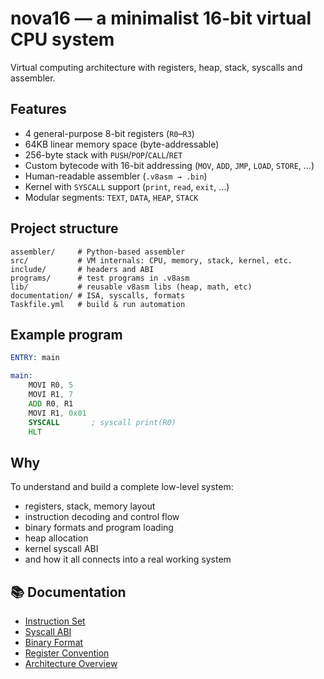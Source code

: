 # nova16 — a minimalist 16-bit virtual CPU system

Virtual computing architecture with registers, heap, stack, syscalls and assembler.

## Features

- 4 general-purpose 8-bit registers (`R0`–`R3`)
- 64KB linear memory space (byte-addressable)
- 256-byte stack with `PUSH`/`POP`/`CALL`/`RET`
- Custom bytecode with 16-bit addressing (`MOV`, `ADD`, `JMP`, `LOAD`, `STORE`, ...)
- Human-readable assembler (`.v8asm → .bin`)
- Kernel with `SYSCALL` support (`print`, `read`, `exit`, …)
- Modular segments: `TEXT`, `DATA`, `HEAP`, `STACK`

## Project structure

```
assembler/     # Python-based assembler
src/           # VM internals: CPU, memory, stack, kernel, etc.
include/       # headers and ABI
programs/      # test programs in .v8asm
lib/           # reusable v8asm libs (heap, math, etc)
documentation/ # ISA, syscalls, formats
Taskfile.yml   # build & run automation
```

## Example program

```asm
ENTRY: main

main: 
    MOVI R0, 5
    MOVI R1, 7
    ADD R0, R1
    MOVI R1, 0x01
    SYSCALL       ; syscall print(R0)
    HLT
```

## Why

To understand and build a complete low-level system:
- registers, stack, memory layout
- instruction decoding and control flow
- binary formats and program loading
- heap allocation
- kernel syscall ABI
- and how it all connects into a real working system

## 📚 Documentation

- [Instruction Set](documentation/opcode_table.md)
- [Syscall ABI](documentation/syscall_abi.md)
- [Binary Format](documentation/binary_format.md)
- [Register Convention](documentation/registers.md) 
- [Architecture Overview](documentation/architecture.md)
